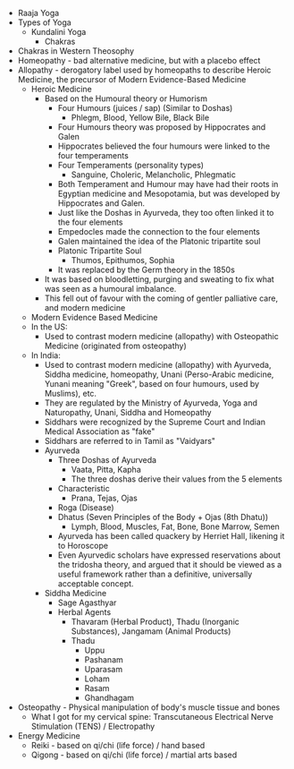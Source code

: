 - Raaja Yoga
- Types of Yoga
	- Kundalini Yoga
		- Chakras
- Chakras in Western Theosophy
- Homeopathy - bad alternative medicine, but with a placebo effect
- Allopathy - derogatory label used by homeopaths to describe Heroic Medicine, the precursor of Modern Evidence-Based Medicine
	- Heroic Medicine
		- Based on the Humoural theory or Humorism
			- Four Humours (juices / sap) (Similar to Doshas)
				- Phlegm, Blood, Yellow Bile, Black Bile
			- Four Humours theory was proposed by Hippocrates and Galen
			- Hippocrates believed the four humours were linked to the four temperaments
			- Four Temperaments (personality types)
				- Sanguine, Choleric, Melancholic, Phlegmatic
			- Both Temperament and Humour may have had their roots in Egyptian medicine and Mesopotamia, but was developed by Hippocrates and Galen.
			- Just like the Doshas in Ayurveda, they too often linked it to the four elements
			- Empedocles made the connection to the four elements
			- Galen maintained the idea of the Platonic tripartite soul
			- Platonic Tripartite Soul
				- Thumos, Epithumos, Sophia
			- It was replaced by the Germ theory in the 1850s
		- It was based on bloodletting, purging and sweating to fix what was seen as a humoural imbalance.
		- This fell out of favour with the coming of gentler palliative care, and modern medicine
	- Modern Evidence Based Medicine
	- In the US:
		- Used to contrast modern medicine (allopathy) with Osteopathic Medicine (originated from osteopathy)
	- In India:
		- Used to contrast modern medicine (allopathy) with Ayurveda, Siddha medicine, homeopathy, Unani (Perso-Arabic medicine, Yunani meaning "Greek", based on four humours, used by Muslims), etc.
		- They are regulated by the Ministry of Ayurveda, Yoga and Naturopathy, Unani, Siddha and Homeopathy
		- Siddhars were recognized by the Supreme Court and Indian Medical Association as "fake"
		- Siddhars are referred to in Tamil as "Vaidyars"
		- Ayurveda
			- Three Doshas of Ayurveda
				- Vaata, Pitta, Kapha
				- The three doshas derive their values from the 5 elements
			- Characteristic
				- Prana, Tejas, Ojas
			- Roga (Disease)
			- Dhatus (Seven Principles of the Body + Ojas (8th Dhatu))
				- Lymph, Blood, Muscles, Fat, Bone, Bone Marrow, Semen
			- Ayurveda has been called quackery by Herriet Hall, likening it to Horoscope
			- Even Ayurvedic scholars have expressed reservations about the tridosha theory, and argued that it should be viewed as a useful framework rather than a definitive, universally acceptable concept.
		- Siddha Medicine
			- Sage Agasthyar
			- Herbal Agents
				- Thavaram (Herbal Product), Thadu (Inorganic Substances), Jangamam (Animal Products)
				- Thadu
					- Uppu
					- Pashanam
					- Uparasam
					- Loham
					- Rasam
					- Ghandhagam
- Osteopathy - Physical manipulation of body's muscle tissue and bones
	- What I got for my cervical spine: Transcutaneous Electrical Nerve Stimulation (TENS) / Electropathy
- Energy Medicine
	- Reiki - based on qi/chi (life force) / hand based
	- Qigong - based on qi/chi (life force) / martial arts based